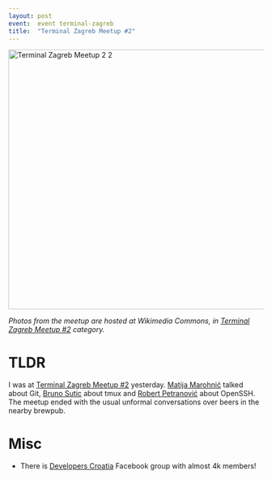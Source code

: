 ```yaml
---
layout: post
event:  event terminal-zagreb
title:  "Terminal Zagreb Meetup #2"
---
```

<a title="By Zeljko.filipin (Own work) [CC-BY-SA-4.0 (http://creativecommons.org/licenses/by-sa/4.0)], via Wikimedia Commons" href="https://commons.wikimedia.org/wiki/File%3ATerminal_Zagreb_Meetup_2_2.jpg"><img width="512" alt="Terminal Zagreb Meetup 2 2" src="//upload.wikimedia.org/wikipedia/commons/thumb/2/2e/Terminal_Zagreb_Meetup_2_2.jpg/512px-Terminal_Zagreb_Meetup_2_2.jpg"/></a>

*Photos from the meetup are hosted at Wikimedia Commons, in [Terminal Zagreb Meetup #2](https://commons.wikimedia.org/wiki/Category:Terminal_Zagreb_Meetup_2) category.*

# TLDR

I was at [Terminal Zagreb Meetup #2](http://www.meetup.com/terminal-zg/events/218693179/) yesterday. [Matija Marohnić](https://twitter.com/silvenon) talked about Git, [Bruno Sutic](https://twitter.com/brunosutic) about tmux and [Robert Petranović](https://github.com/rpetrano) about OpenSSH. The meetup ended with the usual unformal conversations over beers in the nearby brewpub.

# Misc

- There is [Developers Croatia](https://www.facebook.com/groups/devhr/) Facebook group with almost 4k members!
